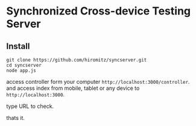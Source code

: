 # Synchronized Cross-device Testing Server

## Install



```
git clone https://github.com/hiromitz/syncserver.git
cd syncserver
node app.js
```

access controller form your computer
```http://localhost:3000/controller```.
 and access index from mobile, tablet or any device to ```http://localhost:3000```.
 
 type URL to check.
 
 thats it.